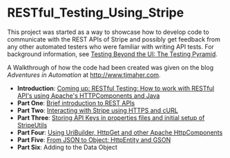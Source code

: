 # RESTful_Testing_Using_Stripe
<p>This project was started as a way to showcase how to develop code to communicate with the REST APIs of Stripe and possibly get feedback from any other automated testers who were familiar with writing API tests. For background information, see <a href="http://www.tjmaher.com/2016/02/testing-beyond-ui-testing-pyramid.html">Testing Beyond the UI: The Testing Pyramid</a>.</p>
<p>A Walkthrough of how the code had been created was given on the blog <i>Adventures in Automation</i> at <a href="http://www.tjmaher.com/">http://www.tjmaher.com</a>.
<ul>
<li><b>Introduction</b>: <a href="http://www.tjmaher.com/2016/02/coming-up-how-to-work-with-rest-apis.html">Coming up: RESTful Testing: How to work with RESTful API's using Apache's HTTPComponents and Java</a></li>
<li><b>Part One</b>: <a href="http://www.tjmaher.com/2016/02/restful-testing-with-stripe-brief.html">Brief introduction to REST APIs</a></li>
<li><b>Part Two</b>: <a href="http://www.tjmaher.com/2016/02/restful-testing-with-stripe-interacting.html">Interacting with Stripe using HTTPS and cURL</a></li>
<li><b>Part Three</b>: <a href="http://www.tjmaher.com/2016/02/restful-testing-with-stripe-storing-api_23.html">Storing API Keys in properties files and initial setup of StripeUtils</a></li>
<li><b>Part Four</b>: <a href="http://www.tjmaher.com/2016/02/restful-testing-with-stripe-using.html">Using UriBuilder, HttpGet and other Apache HttpComponents</a></li>
<li><b>Part Five</b>: <a href="http://www.tjmaher.com/2016/02/restful-testing-with-stripe-from-json.html">From JSON to Object: HttpEntity and GSON</a></li>
<li><b>Part Six</b>: Adding to the Data Object</li>
</ul>
